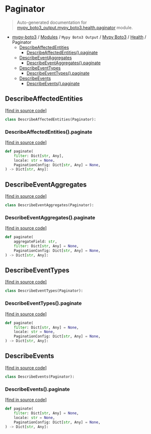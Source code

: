 # Paginator

> Auto-generated documentation for [mypy_boto3_output.mypy_boto3.health.paginator](https://github.com/vemel/mypy_boto3/blob/master/mypy_boto3_output/mypy_boto3/health/paginator.py) module.

- [mypy-boto3](../../../README.md#mypy_boto3) / [Modules](../../../MODULES.md#mypy-boto3-modules) / `Mypy Boto3 Output` / [Mypy Boto3](../index.md#mypy-boto3) / [Health](index.md#health) / Paginator
    - [DescribeAffectedEntities](#describeaffectedentities)
        - [DescribeAffectedEntities().paginate](#describeaffectedentitiespaginate)
    - [DescribeEventAggregates](#describeeventaggregates)
        - [DescribeEventAggregates().paginate](#describeeventaggregatespaginate)
    - [DescribeEventTypes](#describeeventtypes)
        - [DescribeEventTypes().paginate](#describeeventtypespaginate)
    - [DescribeEvents](#describeevents)
        - [DescribeEvents().paginate](#describeeventspaginate)

## DescribeAffectedEntities

[[find in source code]](https://github.com/vemel/mypy_boto3/blob/master/mypy_boto3_output/mypy_boto3/health/paginator.py#L9)

```python
class DescribeAffectedEntities(Paginator):
```

### DescribeAffectedEntities().paginate

[[find in source code]](https://github.com/vemel/mypy_boto3/blob/master/mypy_boto3_output/mypy_boto3/health/paginator.py#L12)

```python
def paginate(
    filter: Dict[str, Any],
    locale: str = None,
    PaginationConfig: Dict[str, Any] = None,
) -> Dict[str, Any]:
```

## DescribeEventAggregates

[[find in source code]](https://github.com/vemel/mypy_boto3/blob/master/mypy_boto3_output/mypy_boto3/health/paginator.py#L21)

```python
class DescribeEventAggregates(Paginator):
```

### DescribeEventAggregates().paginate

[[find in source code]](https://github.com/vemel/mypy_boto3/blob/master/mypy_boto3_output/mypy_boto3/health/paginator.py#L24)

```python
def paginate(
    aggregateField: str,
    filter: Dict[str, Any] = None,
    PaginationConfig: Dict[str, Any] = None,
) -> Dict[str, Any]:
```

## DescribeEventTypes

[[find in source code]](https://github.com/vemel/mypy_boto3/blob/master/mypy_boto3_output/mypy_boto3/health/paginator.py#L33)

```python
class DescribeEventTypes(Paginator):
```

### DescribeEventTypes().paginate

[[find in source code]](https://github.com/vemel/mypy_boto3/blob/master/mypy_boto3_output/mypy_boto3/health/paginator.py#L36)

```python
def paginate(
    filter: Dict[str, Any] = None,
    locale: str = None,
    PaginationConfig: Dict[str, Any] = None,
) -> Dict[str, Any]:
```

## DescribeEvents

[[find in source code]](https://github.com/vemel/mypy_boto3/blob/master/mypy_boto3_output/mypy_boto3/health/paginator.py#L45)

```python
class DescribeEvents(Paginator):
```

### DescribeEvents().paginate

[[find in source code]](https://github.com/vemel/mypy_boto3/blob/master/mypy_boto3_output/mypy_boto3/health/paginator.py#L48)

```python
def paginate(
    filter: Dict[str, Any] = None,
    locale: str = None,
    PaginationConfig: Dict[str, Any] = None,
) -> Dict[str, Any]:
```
